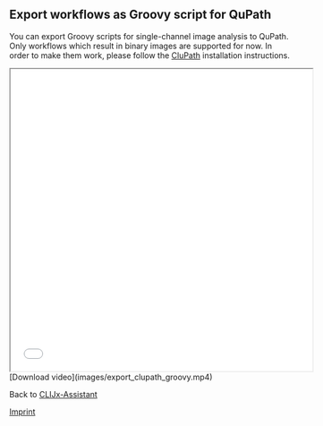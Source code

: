 ## Export workflows as Groovy script for QuPath
You can export Groovy scripts for single-channel image analysis to QuPath. 
Only workflows which result in binary images are supported for now. 
In order to make them work, please follow the [CluPath](https://clij.github.io/clupath/) installation instructions.

<iframe src="images/export_clupath_groovy.mp4" width="540" height="540"></iframe>
[Download video](images/export_clupath_groovy.mp4) 


Back to [CLIJx-Assistant](https://clij.github.io/assistant)

[Imprint](https://clij.github.io/imprint)

